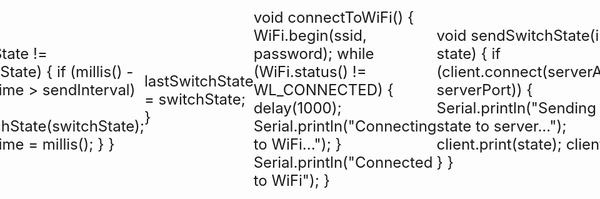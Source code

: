 1.
문제 해결 능력, 디자인 사고 개발, 협업과 팀워크, 기술 및 디지털 능력, 효과적인 소통 기술이 창의공학을 통해 학생들이 학습해야 할 내용인 것 같습니다.
2.
재료 및 도구: 
(1) 아두이노 보드 
(2) 무선 통신 모듈 (예: Wi-Fi 모듈 또는 블루투스 모듈)
(3) 전원 공급 장치 (집 전력과 호환되는 것)
(4) 전등 릴레이 모듈
(5) 스마트폰
(6) 프로세싱 또는 앱 인벤터 (무선 통신 앱 개발을 위해)
과정:
(1) 아두이노 프로토타입 개발:
아두이노 보드에 무선 통신 모듈을 연결합니다. Wi-Fi 모듈을 사용하면 스마트폰과의 통신이 쉽습니다.
전등 릴레이 모듈을 아두이노에 연결합니다.
(2) 아두이노 코드 작성:
아두이노 코드를 작성하여 Wi-Fi 모듈을 설정하고 스마트폰과 통신할 수 있도록 합니다. 무선 통신 라이브러리를 사용하여 스마트폰 앱과 통신하고 전등 릴레이를 제어하는 코드를 작성합니다.
(3) 스마트폰 앱 개발:
스마트폰 앱을 개발하기 위해 프로세싱 또는 앱 인벤터와 같은 도구를 사용합니다. 앱에서는 전등을 켜고 끄는 버튼 또는 슬라이더를 추가하고, 무선 통신을 통해 아두이노와 통신할 수 있도록 앱을 구성합니다.
(4) 무선 통신 설정:
아두이노와 스마트폰 간의 무선 통신을 설정합니다. Wi-Fi 모듈을 사용하면 Wi-Fi 네트워크에 연결하거나, 블루투스 모듈을 사용하면 블루투스 연결을 설정합니다.
(5) 앱 및 아두이노 통합:
앱과 아두이노 간의 통신 프로토콜을 설정하고 데이터를 주고받을 수 있도록 프로그밍합니다. 일반적으로 TCP/IP 또는 HTTP를 사용하여 통신합니다.
(6) 시스템 테스트:
모든 구성 요소를 연결하고 스마트폰 앱을 실행하여 전등을 제어할 수 있는지 확인합니다. 스마트폰에서 전등을 켜고 끌 수 있는지 테스트합니다.
(7) 릴레이 모듈:
릴레이 모듈을 추가하여 전등을 더 안전하게 제어합니다. 릴레이는 고전압 전기를 안전하게 다루는 데 도움을 줍니다.
(8) 최종 설치 및 사용:
시스템을 집에 설치하고 스마트폰 앱을 사용하여 전등을 편리하게 제어합니다.

이러한 과정을 통해 스마트폰을 사용하여 집의 전등을 켜고 끄는 시스템을 구축할 수 있습니다. 릴레이를 추가하면 안전성과 신뢰성을 높일 수 있습니다.

3.
아두이노에서 스위치 값을 읽고 서버로 전송하며, 서버에서 해당 값을 수신하여 색을 변경하는 코드를 작성해보았습니다. 또한, 앱 인벤터를 사용하여 스마트폰 앱을 만들어 아두이노와 통신하겠습니다.

아두이노 코드 (스위치 읽기 및 서버로 전송):
#include <ESP8266WiFi.h>

const char* ssid = "YourWiFiSSID";
const char* password = "YourWiFiPassword";
const char* serverAddress = "your_server_ip_or_domain";
const int serverPort = 80; // 서버 포트

const int switchPin = 2; // 스위치 연결 핀
int switchState = 0;
int lastSwitchState = 0;
unsigned long lastSendTime = 0;
const long sendInterval = 1000; // 1초마다 서버로 전송

WiFiClient client;

void setup() {
  pinMode(switchPin, INPUT);
  Serial.begin(115200);
  delay(10);
  connectToWiFi();
}

void loop() {
  switchState = digitalRead(switchPin);

  if (switchState != lastSwitchState) {
    if (millis() - lastSendTime > sendInterval) {
      sendSwitchState(switchState);
      lastSendTime = millis();
    }
  }

  lastSwitchState = switchState;
}

void connectToWiFi() {
  WiFi.begin(ssid, password);
  while (WiFi.status() != WL_CONNECTED) {
    delay(1000);
    Serial.println("Connecting to WiFi...");
  }
  Serial.println("Connected to WiFi");
}

void sendSwitchState(int state) {
  if (client.connect(serverAddress, serverPort)) {
    Serial.println("Sending switch state to server...");
    client.print(state);
    client.stop();
  }
}

프로세싱 코드 (서버에서 수신 및 색상 변경):
import processing.net.*;

Client client;
String serverAddress = "your_server_ip_or_domain";
int serverPort = 80;

void setup() {
  size(200, 200);
  client = new Client(this, serverAddress, serverPort);
  background(0); // 초기 배경색을 검은색으로 설정
}

void draw() {
  if (client.available() > 0) {
    String message = client.readString();
    int switchState = Integer.parseInt(message.trim());

    if (switchState == 1) {
      background(0, 255, 0); // 초록색
    } else if (switchState == 2) {
      background(0); // 검은색
    }
  }
}

앱 인벤터를 사용하여 스마트폰 앱을 만들어 아두이노와 통신하고 스위치 상태를 서버로 전송하도록 할 수 있습니다. 이 코드는 스위치 값을 읽고 서버로 전송하며, 서버는 해당 값을 수신하여 색상을 변경하는 기능을 수행합니다.

4.
스마트폰에서 서버로부터 수신한 값에 따라 화면의 배경색을 변경하기 위해서는 앱 인벤터를 사용하여 앱을 개발해야 합니다. 아래는 해당 앱의 컴퍼넌트 및 내용을 설명하는 코드입니다.

앱 인벤터 컴퍼넌트:

WebViewer: 웹 뷰어 컴포넌트를 사용하여 서버와의 통신을 처리합니다.
앱 인벤터 블록 코드:
(1) 앱을 시작할 때, WebViewer의 홈페이지 URL을 서버의 주소로 설정합니다.
(2) WebViewer의 GotText 이벤트를 사용하여 서버에서 받은 텍스트를 처리합니다. 이때, 받은 값에 따라 배경색을 변경합니다.
(3) WebViewer의 LoadHTMLString 블록을 사용하여 화면에 배경색을 변경하는 HTML 코드를 실행합니다.

HTML 코드 (서버에서 전송하는 내용에 따라 배경색 변경):
서버에서 1을 보내면 푸른색, 0을 보내면 붉은색으로 화면 배경색을 변경하도록 HTML 코드를 작성합니다.
<!DOCTYPE html>
<html>
<head>
    <style>
        body {
            margin: 0;
            padding: 0;
            height: 100vh;
            display: flex;
            align-items: center;
            justify-content: center;
            font-size: 24px;
        }
    </style>
</head>
<body id="body">
    <script>
        var body = document.getElementById("body");
        window.onload = function () {
            window.parent.postMessage("Ready", "*");
        };

        window.addEventListener("message", function (event) {
            if (event.data === "1") {
                body.style.backgroundColor = "blue"; // 1을 받으면 푸른색으로 변경
            } else if (event.data === "0") {
                body.style.backgroundColor = "red"; // 0을 받으면 붉은색으로 변경
            }
        });
    </script>
</body>
</html>

이 코드를 사용하여 서버에서 스마트폰으로 1 또는 0을 보내면 스마트폰의 화면 배경색이 푸른색 또는 붉은색으로 변경됩니다. 앱 인벤터와 HTML을 조합하여 이러한 동작을 구현할 수 있습니다.

5.
스마트폰에서 서버로 명령을 보내고, 아두이노에서 해당 명령을 받아 7번 핀의 LED를 제어하며, 또 다른 명령을 받아 4번 핀의 피에조 스피커를 도, 레, 미, 파, 솔, 라, 시, 도로 연주하려면 아두이노와 스마트폰 간의 통신 및 제어를 구현해야 합니다. 아래는 이를 위한 기본적인 코드와 설명입니다.

아두이노 코드 (LED 제어 및 피에조 스피커 연주):
#include <WiFi.h>
#include <Servo.h>

const char* ssid = "YourWiFiSSID";
const char* password = "YourWiFiPassword";
const int serverPort = 80;

WiFiServer server(serverPort);

const int ledPin = 7; // LED 연결 핀
const int speakerPin = 4; // 피에조 스피커 연결 핀

Servo myservo;
int pos = 0;

void setup() {
  Serial.begin(115200);
  pinMode(ledPin, OUTPUT);
  myservo.attach(speakerPin);
  connectToWiFi();
  server.begin();
}

void loop() {
  WiFiClient client = server.available();
  
  if (client) {
    while (client.connected()) {
      if (client.available()) {
        String request = client.readStringUntil('\r');
        if (request.indexOf("GET /on") != -1) {
          digitalWrite(ledPin, HIGH); // LED 켜기
        } else if (request.indexOf("GET /off") != -1) {
          digitalWrite(ledPin, LOW); // LED 끄기
        } else if (request.indexOf("GET /play") != -1) {
          playMelody();
        }
        
        client.flush();
      }
    }
    client.stop();
  }
}

void connectToWiFi() {
  WiFi.begin(ssid, password);
  while (WiFi.status() != WL_CONNECTED) {
    delay(1000);
    Serial.println("Connecting to WiFi...");
  }
  Serial.println("Connected to WiFi");
}

void playMelody() {
  for (pos = 0; pos <= 180; pos += 45) {
    myservo.write(pos);
    delay(500);
    myservo.write(0);
    delay(500);
  }
}

앱 인벤터 컴퍼넌트 및 블록:
(1) 'ButtonOn': "ON" 버튼
(2) 'ButtonOff':"OFF" 버튼
(3) 'ButtonSend': "Send" 버튼
(4) 'TextBox': 숫자를 입력할 텍스트 박스

앱 인벤터 블록:
(1) "ON" 버튼 클릭 시, 서버로 "on" 요청을 보냅니다.
(2) "OFF" 버튼 클릭 시, 서버로 "off" 요청을 보냅니다.
(3) "Send" 버튼 클릭 시, 텍스트 박스에 입력한 숫자를 서버로 보내며, 서버에서는 해당 숫자에 따라 "play" 요청을 아두이노로 보냅니다.


앱 인벤터를 사용하여 스마트폰에서 서버로 요청을 보내고, 서버에서 아두이노로 명령을 전달하여 LED를 제어하고 피에조 스피커를 연주할 수 있습니다. 

읽어주셔서 감사합니다.

